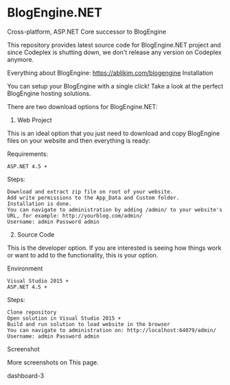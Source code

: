 # BlogEngine.NET
Cross-platform, ASP.NET Core successor to BlogEngine

This repository provides latest source code for BlogEngine.NET project and since Codeplex is shutting down, we don't release any version on Codeplex anymore.

Everything about BlogEngine: https://ablikim.com/blogengine
Installation

You can setup your BlogEngine with a single click! Take a look at the perfect BlogEngine hosting solutions.

There are two download options for BlogEngine.NET:
1. Web Project

This is an ideal option that you just need to download and copy BlogEngine files on your website and then everything is ready:

Requirements:

    ASP.NET 4.5 +

Steps:

    Download and extract zip file on root of your website.
    Add write permissions to the App_Data and Custom folder.
    Installation is done.
    You can navigate to administration by adding /admin/ to your website's URL, for example: http://yourblog.com/admin/
    Username: admin Password admin

2. Source Code

This is the developer option. If you are interested is seeing how things work or want to add to the functionality, this is your option.

Environment

    Visual Studio 2015 +
    ASP.NET 4.5 +

Steps:

    Clone repository
    Open solution in Visual Studio 2015 +
    Build and run solution to load website in the browser
    You can navigate to administration on: http://localhost:64079/admin/
    Username: admin Password admin

Screenshot

More screenshots on This page.

dashboard-3

